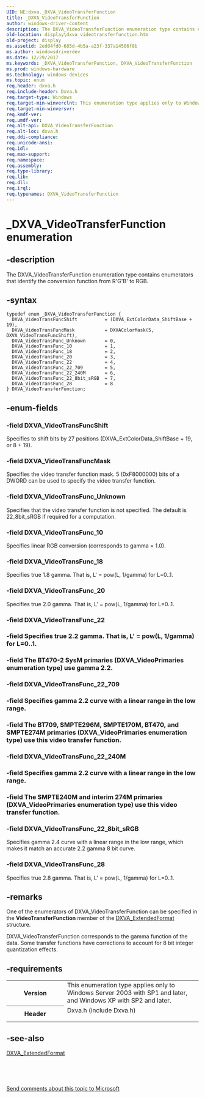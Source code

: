 ```yaml
---
UID: NE:dxva._DXVA_VideoTransferFunction
title: _DXVA_VideoTransferFunction
author: windows-driver-content
description: The DXVA_VideoTransferFunction enumeration type contains enumerators that identify the conversion function from R'G'B' to RGB.
old-location: display\dxva_videotransferfunction.htm
old-project: display
ms.assetid: 2ed04fd0-685d-4b5a-a23f-337a14506f8b
ms.author: windowsdriverdev
ms.date: 12/29/2017
ms.keywords: _DXVA_VideoTransferFunction, DXVA_VideoTransferFunction
ms.prod: windows-hardware
ms.technology: windows-devices
ms.topic: enum
req.header: dxva.h
req.include-header: Dxva.h
req.target-type: Windows
req.target-min-winverclnt: This enumeration type applies only to Windows Server 2003 with SP1 and later, and Windows XP with SP2 and later.
req.target-min-winversvr: 
req.kmdf-ver: 
req.umdf-ver: 
req.alt-api: DXVA_VideoTransferFunction
req.alt-loc: dxva.h
req.ddi-compliance: 
req.unicode-ansi: 
req.idl: 
req.max-support: 
req.namespace: 
req.assembly: 
req.type-library: 
req.lib: 
req.dll: 
req.irql: 
req.typenames: DXVA_VideoTransferFunction
---
```


# _DXVA_VideoTransferFunction enumeration



## -description
The DXVA_VideoTransferFunction enumeration type contains enumerators that identify the conversion function from R'G'B' to RGB.



## -syntax

````
typedef enum _DXVA_VideoTransferFunction { 
  DXVA_VideoTransFuncShift          = (DXVA_ExtColorData_ShiftBase + 19),
  DXVA_VideoTransFuncMask           = DXVAColorMask(5, DXVA_VideoTransFuncShift),
  DXVA_VideoTransFunc_Unknown       = 0,
  DXVA_VideoTransFunc_10            = 1,
  DXVA_VideoTransFunc_18            = 2,
  DXVA_VideoTransFunc_20            = 3,
  DXVA_VideoTransFunc_22            = 4,
  DXVA_VideoTransFunc_22_709        = 5,
  DXVA_VideoTransFunc_22_240M       = 6,
  DXVA_VideoTransFunc_22_8bit_sRGB  = 7,
  DXVA_VideoTransFunc_28            = 8
} DXVA_VideoTransferFunction;
````


## -enum-fields

### -field DXVA_VideoTransFuncShift

Specifies to shift bits by 27 positions (DXVA_ExtColorData_ShiftBase + 19, or 8 + 19).


### -field DXVA_VideoTransFuncMask

Specifies the video transfer function mask. 5 (0xF8000000) bits of a DWORD can be used to specify the video transfer function.


### -field DXVA_VideoTransFunc_Unknown

Specifies that the video transfer function is not specified. The default is 22_8bit_sRGB if required for a computation.


### -field DXVA_VideoTransFunc_10

Specifies linear RGB conversion (corresponds to gamma = 1.0).


### -field DXVA_VideoTransFunc_18

Specifies true 1.8 gamma. That is, L' = pow(L, 1/gamma) for L=0..1.


### -field DXVA_VideoTransFunc_20

Specifies true 2.0 gamma. That is, L' = pow(L, 1/gamma) for L=0..1.


### -field DXVA_VideoTransFunc_22


### -field Specifies true 2.2 gamma. That is, L' = pow(L, 1/gamma) for L=0..1.
### -field The BT470-2 SysM primaries (DXVA_VideoPrimaries enumeration type) use gamma 2.2.


### -field DXVA_VideoTransFunc_22_709


### -field Specifies gamma 2.2 curve with a linear range in the low range. 
### -field The BT709, SMPTE296M, SMPTE170M, BT470, and SMPTE274M primaries (DXVA_VideoPrimaries enumeration type) use this video transfer function. 


### -field DXVA_VideoTransFunc_22_240M


### -field Specifies gamma 2.2 curve with a linear range in the low range. 
### -field The SMPTE240M and interim 274M primaries (DXVA_VideoPrimaries enumeration type) use this video transfer function. 


### -field DXVA_VideoTransFunc_22_8bit_sRGB

Specifies gamma 2.4 curve with a linear range in the low range, which makes it match an accurate 2.2 gamma 8 bit curve. 


### -field DXVA_VideoTransFunc_28

Specifies true 2.8 gamma. That is, L' = pow(L, 1/gamma) for L=0..1.


## -remarks
One of the enumerators of DXVA_VideoTransferFunction can be specified in the <b>VideoTransferFunction</b> member of the <a href="..\dxva\ns-dxva-_dxva_extendedformat.md">DXVA_ExtendedFormat</a> structure.

DXVA_VideoTransferFunction corresponds to the gamma function of the data. Some transfer functions have corrections to account for 8 bit integer quantization effects.


## -requirements
<table>
<tr>
<th width="30%">
Version

</th>
<td width="70%">
This enumeration type applies only to Windows Server 2003 with SP1 and later, and Windows XP with SP2 and later.

</td>
</tr>
<tr>
<th width="30%">
Header

</th>
<td width="70%">
<dl>
<dt>Dxva.h (include Dxva.h)</dt>
</dl>
</td>
</tr>
</table>

## -see-also
<dl>
<dt>
<a href="..\dxva\ns-dxva-_dxva_extendedformat.md">DXVA_ExtendedFormat</a>
</dt>
</dl>
 

 

<a href="mailto:wsddocfb@microsoft.com?subject=Documentation%20feedback [display\display]:%20DXVA_VideoTransferFunction enumeration%20 RELEASE:%20(12/29/2017)&amp;body=%0A%0APRIVACY STATEMENT%0A%0AWe use your feedback to improve the documentation. We don't use your email address for any other purpose, and we'll remove your email address from our system after the issue that you're reporting is fixed. While we're working to fix this issue, we might send you an email message to ask for more info. Later, we might also send you an email message to let you know that we've addressed your feedback.%0A%0AFor more info about Microsoft's privacy policy, see http://privacy.microsoft.com/en-us/default.aspx." title="Send comments about this topic to Microsoft">Send comments about this topic to Microsoft</a>

